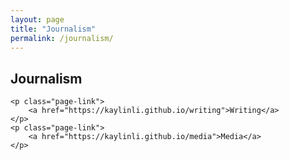 ```yaml
---
layout: page
title: "Journalism"
permalink: /journalism/
---
```

<meta charset="UTF-8">
<head>
	<link rel="stylesheet" type="text/css" href="page.css">
</head>
<body>
	<h2>Journalism</h2>

	<p class="page-link">
		<a href="https://kaylinli.github.io/writing">Writing</a>
	</p>
	<p class="page-link">
		<a href="https://kaylinli.github.io/media">Media</a>
	</p>
</body>